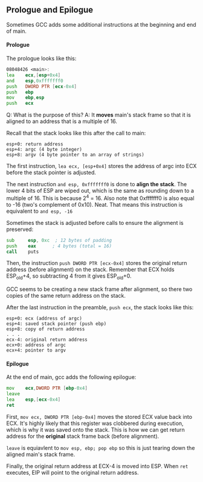 ## Prologue and Epilogue

Sometimes GCC adds some additional instructions at the beginning and end of main.

#### Prologue

The prologue looks like this:
```asm
08048426 <main>:
lea    ecx,[esp+0x4]
and    esp,0xfffffff0
push   DWORD PTR [ecx-0x4]
push   ebp
mov    ebp,esp
push   ecx
```

Q: What is the purpose of this?
A: It **moves** main's stack frame so that it is aligned to an address that is a multiple of 16.

Recall that the stack looks like this after the call to main:
```
esp+0: return address
esp+4: argc (4 byte integer)
esp+8: argv (4 byte pointer to an array of strings)
```

The first instruction, `lea ecx, [esp+0x4]` stores the address of argc into ECX before the stack pointer is adjusted.

The next instruction `and esp, 0xfffffff0` is done to **align the stack**. 
The lower 4 bits of ESP are wiped out, which is the same as rounding down to a multiple of 16. 
This is because 2<sup>4</sup> = 16.
Also note that 0xfffffff0 is also equal to -16 (two's complement of 0x10). Neat.
That means this instruction is equivalent to `and esp, -16`

Sometimes the stack is adjusted before calls to ensure the alignment is preserved:

```asm
sub     esp, 0xc  ; 12 bytes of padding
push    eax      ; 4 bytes (total = 16)
call    puts
```

Then, the instruction `push DWORD PTR [ecx-0x4]` stores the original return address (before alignment) on the stack. 
Remember that ECX holds ESP<sub>old</sub>+4, so subtracting 4 from it gives ESP<sub>old</sub>+0. 

GCC seems to be creating a new stack frame after alignment, so there two copies of the same return address on the stack.

After the last instruction in the preamble, `push ecx`, the stack looks like this:
```
esp+0: ecx (address of argc)
esp+4: saved stack pointer (push ebp)
esp+8: copy of return address
. . .
ecx-4: original return address
ecx+0: address of argc
ecx+4: pointer to argv
```

#### Epilogue 
At the end of main, gcc adds the following epilogue:
```asm
mov    ecx,DWORD PTR [ebp-0x4]
leave  
lea    esp,[ecx-0x4]
ret    
```

First, `mov ecx, DWORD PTR [ebp-0x4]` moves the stored ECX value back into ECX. 
It's highly likely that this register was clobbered during execution, which is why it was saved onto the stack.
This is how we can get return address for the **original** stack frame back (before alignment). 

`leave` is equiavlent to `mov esp, ebp; pop ebp` so this is just tearing down the aligned main's stack frame. 

Finally, the original return address at ECX-4 is moved into ESP.
When `ret` executes, EIP will point to the original return address.
